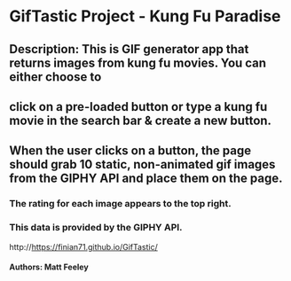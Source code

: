 # GifTastic Project - Kung Fu Paradise
## Description: This is GIF generator app that returns images from kung fu movies. You can either choose to 
## click on a pre-loaded button or type a kung fu movie in the search bar & create a new button. 
## When the user clicks on a button, the page should grab 10 static, non-animated gif images from the GIPHY API and place them on the page.
### The rating for each image appears to the top right.  
### This data is provided by the GIPHY API.
http://https://finian71.github.io/GifTastic/ 
#### Authors: Matt Feeley


